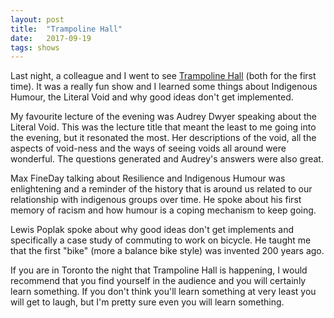 ```yaml
---
layout: post
title:  "Trampoline Hall"
date:   2017-09-19
tags: shows
---
```


Last night, a colleague and I went to see [Trampoline Hall](https://www.trampolinehall.net "Trampoline Hall") (both for the first time). It was a really fun show and I learned some things about Indigenous Humour, the Literal Void and why good ideas don't get implemented.

My favourite lecture of the evening was Audrey Dwyer speaking about the Literal Void. This was the lecture title that meant the least to me going into the evening, but it resonated the most. Her descriptions of the void, all the aspects of void-ness and the ways of seeing voids all around were wonderful. The questions generated and Audrey's answers were also great.

Max FineDay talking about Resilience and Indigenous Humour was enlightening and a reminder of the history that is around us related to our relationship with indigenous groups over time. He spoke about his first memory of racism and how humour is a coping mechanism to keep going.

Lewis Poplak spoke about why good ideas don't get implements and specifically a case study of commuting to work on bicycle. He taught me that the first "bike" (more a balance bike style) was invented 200 years ago.

If you are in Toronto the night that Trampoline Hall is happening, I would recommend that you find yourself in the audience and you will certainly learn something. If you don't think you'll learn something at very least you will get to laugh, but I'm pretty sure even you will learn something.